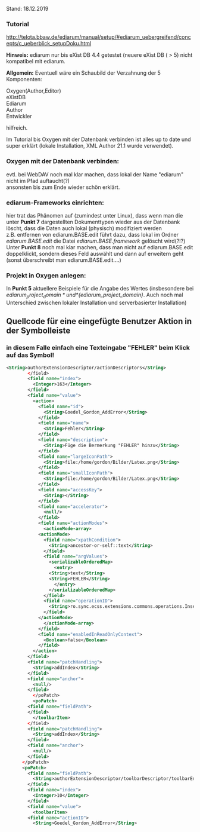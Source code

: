 Stand: 18.12.2019   


### Tutorial   
http://telota.bbaw.de/ediarum/manual/setup/#ediarum_uebergreifend/concepts/c_ueberblick_setupDoku.html    

**Hinweis:** ediarum nur bis eXist DB 4.4 getestet (neuere eXist DB ( > 5) nicht kompatibel mit ediarum.

**Allgemein:** Eventuell wäre ein Schaubild der Verzahnung der 5 Komponenten:    

Oxygen(Author,Editor)      
eXistDB   
Ediarum        
Author        
Entwickler         

hilfreich. 

Im Tutorial bis Oxygen mit der Datenbank verbinden ist alles up to date und super erklärt (lokale Installation, XML Author 21.1 wurde verwendet).   



### Oxygen mit der Datenbank verbinden:     
evtl. bei WebDAV noch mal klar machen, dass lokal der Name "ediarum" nicht im Pfad auftaucht(?)   
ansonsten bis zum Ende wieder schön erklärt.

### ediarum-Frameworks einrichten:  
hier trat das Phänomen auf (zumindest unter Linux), dass wenn man die unter **Punkt 7** dargestellten Dokumenttypen wieder aus der 
Datenbank löscht, dass die Daten auch lokal (physisch) modifiziert werden   
z.B. entfernen von ediarum.BASE.edit führt dazu, dass lokal im Ordner *ediarum.BASE.edit* die Datei *ediarum.BASE.framework*
gelöscht wird(?!?)    
Unter **Punkt 8** noch mal klar machen, dass man nicht auf ediarum.BASE.edit doppelklickt, sondern dieses Feld auswählt und dann auf erweitern geht (sonst überschreibt man ediarum.BASE.edit....)    

### Projekt in Oxygen anlegen:    
In **Punkt 5** aktuellere Beispiele für die Angabe des Wertes (insbesondere bei *${ediarum_project_domain}* und 
*${ediarum_project_domain}*. Auch noch mal Unterschied zwischen lokaler Installation und serverbasierter Installation)


## Quellcode für eine eingefügte Benutzer Aktion in der Symbolleiste
### in diesem Falle einfach eine Texteingabe "FEHLER" beim Klick auf das Symbol!  
```xml
<String>authorExtensionDescriptor/actionDescriptors</String>
 		</field>
 		<field name="index">
 		  <Integer>163</Integer>
 		</field>
 		<field name="value">
 		  <action>
 		    <field name="id">
 		      <String>Goedel_Gordon_AddError</String>
 		    </field>
 		    <field name="name">
 		      <String>Fehler</String>
 		    </field>
 		    <field name="description">
 		      <String>Füge die Bermerkung "FEHLER" hinzu</String>
 		    </field>
 		    <field name="largeIconPath">
 		      <String>file:/home/gordon/Bilder/Latex.png</String>
 		    </field>
 		    <field name="smallIconPath">
 		      <String>file:/home/gordon/Bilder/Latex.png</String>
 		    </field>
 		    <field name="accessKey">
 		      <String></String>
 		    </field>
 		    <field name="accelerator">
 		      <null/>
 		    </field>
 		    <field name="actionModes">
 		      <actionMode-array>
 			<actionMode>
 			  <field name="xpathCondition">
 			    <String>ancestor-or-self::text</String>
 			  </field>
 			  <field name="argValues">
 			    <serializableOrderedMap>
 			      <entry>
 				<String>text</String>
 				<String>FEHLER</String>
 			      </entry>
 			    </serializableOrderedMap>
 			  </field>
 			  <field name="operationID">
 			    <String>ro.sync.ecss.extensions.commons.operations.InsertOrReplaceTextOperation</String>
 			  </field>
 			</actionMode>
 		      </actionMode-array>
 		    </field>
 		    <field name="enabledInReadOnlyContext">
 		      <Boolean>false</Boolean>
 		    </field>
 		  </action>
 		</field>
 		<field name="patchHandling">
 		  <String>addIndex</String>
 		</field>
 		<field name="anchor">
 		  <null/>
 		</field>
 	      </poPatch>
 	      <poPatch>
 		<field name="fieldPath">
 		</field>
 	      </toolbarItem>
 	    </field>
 	    <field name="patchHandling">
 	      <String>addIndex</String>
 	    </field>
 	    <field name="anchor">
 	      <null/>
 	    </field>
 	  </poPatch>
 	  <poPatch>
 	    <field name="fieldPath">
 	      <String>authorExtensionDescriptor/toolbarDescriptor/toolbarEntriesDescriptorList</String>
 	    </field>
 	    <field name="index">
 	      <Integer>10</Integer>
 	    </field>
 	    <field name="value">
 	      <toolbarItem>
 		<field name="actionID">
 		  <String>Goedel_Gordon_AddError</String>

```


